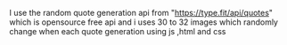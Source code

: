 I use the random quote generation api from "https://type.fit/api/quotes"
which is opensource free api
and i uses 30 to 32 images which randomly change when each quote generation 
using js ,html and css
